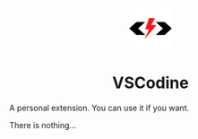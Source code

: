 <p align="center">
    <img width="15%" src="./img/logo.png">
  <h1 align="center">VSCodine</h1>
</p>

A personal extension. You can use it if you want.

There is nothing...